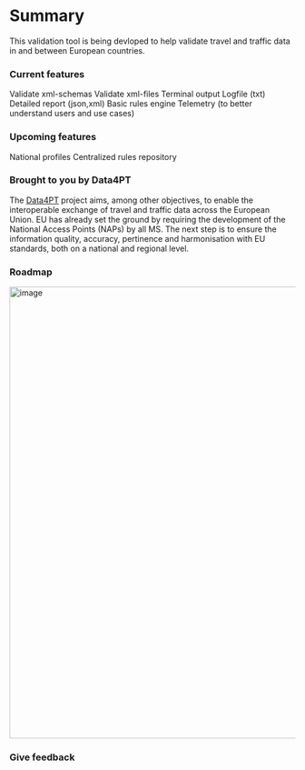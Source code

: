 # Summary
This validation tool is being devloped to help validate travel and traffic data in and between European countries.

### Current features
Validate xml-schemas
Validate xml-files
Terminal output
Logfile (txt)
Detailed report (json,xml)
Basic rules engine
Telemetry (to better understand users and use cases)

### Upcoming features
National profiles
Centralized rules repository

### Brought to you by Data4PT
The [Data4PT](https://data4pt-project.eu) project aims, among other objectives, to enable the interoperable exchange of travel and traffic data across the European Union. EU has already set the ground by requiring the development of the National Access Points (NAPs) by all MS. The next step is to ensure the information quality, accuracy, pertinence and harmonisation with EU standards, both on a national and regional level.

### Roadmap

<img width="795" alt="image" src="https://user-images.githubusercontent.com/306816/150817717-46793ec0-e0d2-4a6f-a236-3b4f5ffd7840.png">

### Give feedback
